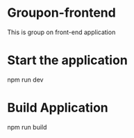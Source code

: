 # Groupon-frontend
This is group on front-end application

# Start the application
npm run dev

# Build Application
npm run build
